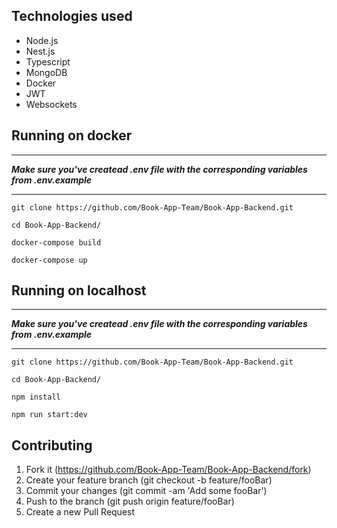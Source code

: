 ## Technologies used
* Node.js
* Nest.js
* Typescript
* MongoDB
* Docker
* JWT
* Websockets

## Running on docker
****
**_Make sure you've createad .env file with the corresponding variables from .env.example_**

****
```
git clone https://github.com/Book-App-Team/Book-App-Backend.git
```

```
cd Book-App-Backend/
```

```
docker-compose build
```

```
docker-compose up
```
## Running on localhost
****
**_Make sure you've createad .env file with the corresponding variables from .env.example_**

****

```
git clone https://github.com/Book-App-Team/Book-App-Backend.git
```

```
cd Book-App-Backend/
```

```
npm install
```

```
npm run start:dev
```

## Contributing
1. Fork it (https://github.com/Book-App-Team/Book-App-Backend/fork)
1. Create your feature branch (git checkout -b feature/fooBar)
1. Commit your changes (git commit -am 'Add some fooBar')
1. Push to the branch (git push origin feature/fooBar)
1. Create a new Pull Request
